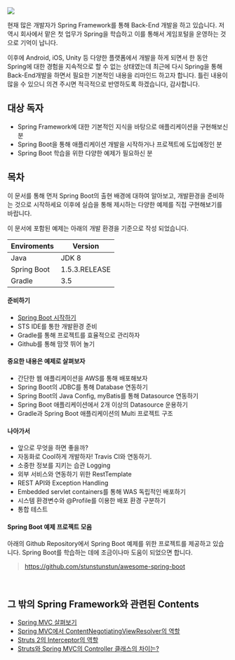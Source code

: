 <img src='https://alexandreesl.files.wordpress.com/2014/12/springboot.png' />

현재 많은 개발자가 Spring Framework를 통해 Back-End 개발을 하고 있습니다. 저 역시 회사에서 맡은 첫 업무가 Spring을 학습하고 이를 통해서 게임포털을 운영하는 것으로 기억이 납니다.

이후에 Android, iOS, Unity 등 다양한 플랫폼에서 개발을 하게 되면서 한 동안 Spring에 대한 경험을 지속적으로 할 수 없는 상태였는데 최근에 다시 Spring을 통해 Back-End개발을 하면서 필요한 기본적인 내용을 리마인드 하고자 합니다. 틀린 내용이 많을 수 있으니 의견 주시면 적극적으로 반영하도록 하겠습니다, 감사합니다. 

## 대상 독자

- Spring Framework에 대한 기본적인 지식을 바탕으로 애플리케이션을 구현해보신 분
- Spring Boot을 통해 애플리케이션 개발을 시작하거나 프로젝트에 도입예정인 분
- Spring Boot 학습을 위한 다양한 예제가 필요하신 분


## 목차

이 문서를 통해 먼저 Spring Boot의 출현 배경에 대하여 알아보고, 개발환경을 준비하는 것으로 시작하세요 이후에 실습을 통해 제시하는 다양한 예제를 직접 구현해보기를 바랍니다.

이 문서에 포함된 예제는 아래의 개발 환경을 기준으로 작성 되었습니다.

Enviroments | Version 
---|---
Java | JDK 8
Spring Boot | 1.5.3.RELEASE
Gradle | 3.5

#### 준비하기

- [Spring Boot 시작하기](https://github.com/stunstunstun/awesome-wiki/blob/master/Spring/spring-boot-get-started.md)
- STS IDE를 통한 개발환경 준비
- Gradle를 통해 프로젝트를 효율적으로 관리하자 
- Github를 통해 맘껏 뛰어 놀기

#### 중요한 내용은 예제로 살펴보자

- 간단한 웹 애플리케이션을 AWS를 통해 배포해보자
- Spring Boot의 JDBC를 통해 Database 연동하기
- Spring Boot의 Java Config, myBatis를 통해 Datasource 연동하기
- Spring Boot 애플리케이션에서 2개 이상의 Datasource 운용하기
- Gradle과 Spring Boot 애플리케이션의 Multi 프로젝트 구조

#### 나아가서

- 앞으로 무엇을 하면 좋을까?
- 자동화로 Cool하게 개발하자! Travis CI와 연동하기.
- 소중한 정보를 지키는 습관 Logging
- 외부 서비스와 연동하기 위한 RestTemplate
- REST API와 Exception Handling
- Embedded servlet containers를 통해 WAS 독립적인 배포하기
- 시스템 환경변수와 @Profile를 이용한 배포 환경 구분하기 
- 통합 테스트

#### Spring Boot 예제 프로젝트 모음

 아래의 Github Repository에서 Spring Boot 예제를 위한 프로젝트를 제공하고 있습니다. Spring Boot를 학습하는 데에 조금이나마 도움이 되었으면 합니다.

> https://github.com/stunstunstun/awesome-spring-boot

<br>

## 그 밖의 Spring Framework와 관련된 Contents

- [Spring MVC 살펴보기](https://github.com/stunstunstun/awesome-wiki/blob/master/Spring/spring-mvc-overview.md)
- [Spring MVC에서 ContentNegotiatingViewResolver의 역할](https://github.com/stunstunstun/awesome-wiki/blob/master/Spring/spring-mvc-content-negotiating-view-resolver.md)
- [Struts 2의 Interceptor의 역할](https://github.com/stunstunstun/awesome-wiki/blob/master/Spring/struts-interceptor.md)
- [Struts와 Spring MVC의 Controller 클래스의 차이는?](https://github.com/stunstunstun/awesome-wiki/blob/master/Spring/struts-and-spring-mvc.md)